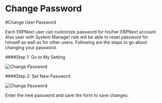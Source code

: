 <!-- add-breadcrumbs -->
# Change Password

#Change User Password

Each ERPNext user can customize password for his/her ERPNext account. Also user with System Manager role will be able to reset password for himself as well as for other users. Following are the steps to go about changing your password.


####Step 1: Go to My Setting

<img alt="Change Password" class="screenshot" src="/docs/assets/img/articles/change-password-1.png">

####Step 2: Set New Password

<img alt="Change Password" class="screenshot" src="/docs/assets/img/articles/change-password-2.png">

Enter the new password and save the form to save changes.


<!-- markdown -->